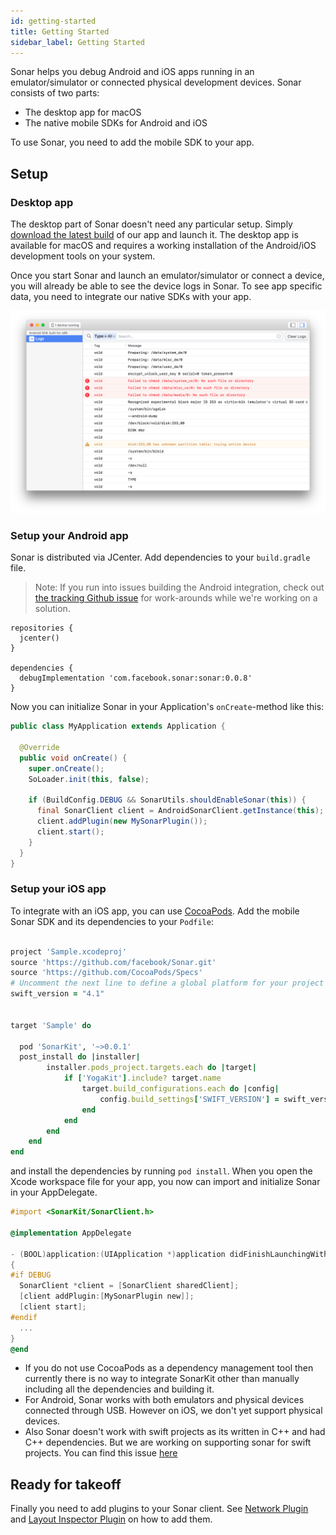 ```yaml
---
id: getting-started
title: Getting Started
sidebar_label: Getting Started
---
```


Sonar helps you debug Android and iOS apps running in an emulator/simulator or connected physical development devices. Sonar consists of two parts:

* The desktop app for macOS
* The native mobile SDKs for Android and iOS

To use Sonar, you need to add the mobile SDK to your app.

## Setup

### Desktop app

The desktop part of Sonar doesn't need any particular setup. Simply [download the latest build](https://www.facebook.com/sonar/public/mac) of our app and launch it. The desktop app is available for macOS and requires a working installation of the Android/iOS development tools on your system.

Once you start Sonar and launch an emulator/simulator or connect a device, you will already be able to see the device logs in Sonar. To see app specific data, you need to integrate our native SDKs with your app.

![Logs plugin](/docs/assets/initial.png)

### Setup your Android app

Sonar is distributed via JCenter. Add dependencies to your `build.gradle` file.

> Note: If you run into issues building the Android integration, check out [the
> tracking Github issue](https://github.com/facebook/Sonar/issues/21) for
> work-arounds while we're working on a solution.

```
repositories {
  jcenter()
}

dependencies {
  debugImplementation 'com.facebook.sonar:sonar:0.0.8'
}
```

Now you can initialize Sonar in your Application's `onCreate`-method like this:

```java
public class MyApplication extends Application {

  @Override
  public void onCreate() {
    super.onCreate();
    SoLoader.init(this, false);

    if (BuildConfig.DEBUG && SonarUtils.shouldEnableSonar(this)) {
      final SonarClient client = AndroidSonarClient.getInstance(this);
      client.addPlugin(new MySonarPlugin());
      client.start();
    }
  }
}
```

### Setup your iOS app

To integrate with an iOS app, you can use [CocoaPods](https://cocoapods.org). Add the mobile Sonar SDK and its dependencies to your `Podfile`:

```ruby

project 'Sample.xcodeproj'
source 'https://github.com/facebook/Sonar.git'
source 'https://github.com/CocoaPods/Specs'
# Uncomment the next line to define a global platform for your project
swift_version = "4.1"


target 'Sample' do

  pod 'SonarKit', '~>0.0.1'
  post_install do |installer|
        installer.pods_project.targets.each do |target|
            if ['YogaKit'].include? target.name
                target.build_configurations.each do |config|
                    config.build_settings['SWIFT_VERSION'] = swift_version
                end
            end
        end
    end
end
```

and install the dependencies by running `pod install`. When you open the Xcode workspace file for your app, you now can import and initialize Sonar in your AppDelegate.

```objective-c
#import <SonarKit/SonarClient.h>

@implementation AppDelegate

- (BOOL)application:(UIApplication *)application didFinishLaunchingWithOptions:(NSDictionary *)launchOptions
{
#if DEBUG
  SonarClient *client = [SonarClient sharedClient];
  [client addPlugin:[MySonarPlugin new]];
  [client start];
#endif
  ...
}
@end
```
<div class='warning'>

* If you do not use CocoaPods as a dependency management tool then currently there is no way to integrate SonarKit other than manually including all the dependencies and building it.
* For Android, Sonar works with both emulators and physical devices connected through USB. However on iOS, we don't yet support physical devices.
* Also Sonar doesn't work with swift projects as its written in C++ and had C++ dependencies. But we are working on supporting sonar for swift projects. You can find this issue [here](https://github.com/facebook/Sonar/issues/13)
</div>

## Ready for takeoff

Finally you need to add plugins to your Sonar client. See [Network Plugin](network-plugin.md) and [Layout Inspector Plugin](layout-plugin.md) on how to add them.
